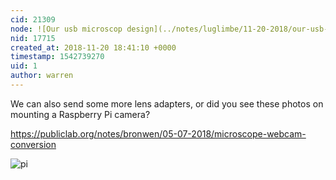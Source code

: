 ```yaml
---
cid: 21309
node: ![Our usb microscop design](../notes/luglimbe/11-20-2018/our-usb-microscop-design)
nid: 17715
created_at: 2018-11-20 18:41:10 +0000
timestamp: 1542739270
uid: 1
author: warren
---
```


We can also send some more lens adapters, or did you see these photos on mounting a Raspberry Pi camera?

https://publiclab.org/notes/bronwen/05-07-2018/microscope-webcam-conversion

![pi](/i/26541)